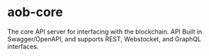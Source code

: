 # aob-core
The core API server for interfacing with the blockchain. API Built in Swagger/OpenAPI, and supports REST, Webstocket, and GraphQL interfaces.
